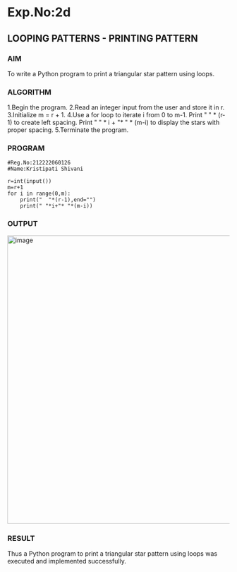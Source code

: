 # Exp.No:2d
## LOOPING PATTERNS - PRINTING PATTERN


### AIM  
To write a Python program to print a triangular star pattern using loops.


### ALGORITHM

1.Begin the program.
2.Read an integer input from the user and store it in r.
3.Initialize m = r + 1.
4.Use a for loop to iterate i from 0 to m-1. Print " " * (r-1) to create left spacing. Print " " * i + "* " * (m-i) to display the stars with proper spacing.
5.Terminate the program.


### PROGRAM
```
#Reg.No:212222060126
#Name:Kristipati Shivani

r=int(input())
m=r+1
for i in range(0,m):
    print("  "*(r-1),end="")
    print(" "*i+"* "*(m-i))

```

### OUTPUT

<img width="899" height="653" alt="image" src="https://github.com/user-attachments/assets/7f988cd4-295d-460c-9dd1-5e39fb38d91f" />

### RESULT
Thus a Python program to print a triangular star pattern using loops was executed and implemented successfully.
